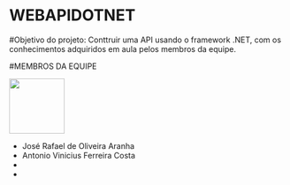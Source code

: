 # WEBAPIDOTNET

#Objetivo do projeto:
Conttruir uma API usando o framework .NET, com os conhecimentos adquiridos em aula pelos membros da equipe.

#MEMBROS DA EQUIPE

<img src="https://media.gazetadopovo.com.br/2020/11/10141700/400x400-1.png" width="100">

- José Rafael de Oliveira Aranha
- Antonio Vinicius Ferreira Costa
-
-

